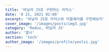 ```yaml
---
title: '바닐라 JS로 구현하는 리덕스'
date: '8 21, 2021 02:08'
excerpt: '바닐라 JS로 리덕스와 미들웨어를 구현해보자'
cover_image: '/images/posts/img3.jpg'
category: 'Redux, 바닐라 JS'
author: '열시'
section: 'tech'
author_image: '/images/profile/yeolsi.jpg'
---
```

